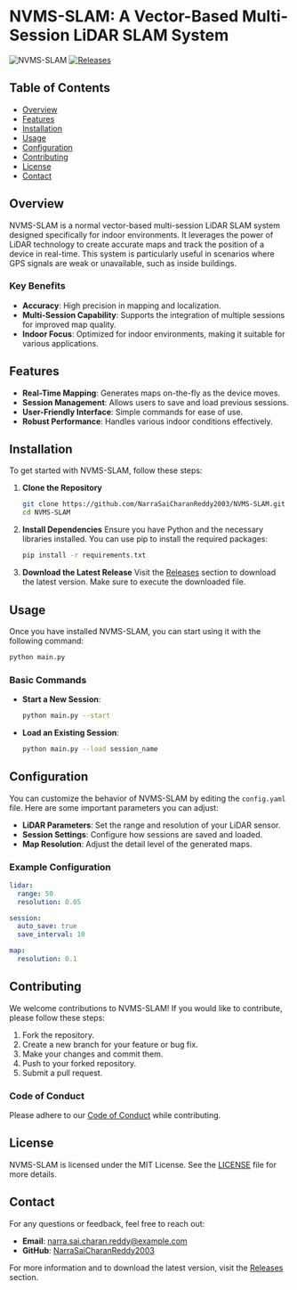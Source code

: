 # NVMS-SLAM: A Vector-Based Multi-Session LiDAR SLAM System

![NVMS-SLAM](https://img.shields.io/badge/NVMS--SLAM-v1.0-blue.svg)
[![Releases](https://img.shields.io/badge/Releases-latest-orange.svg)](https://github.com/NarraSaiCharanReddy2003/NVMS-SLAM/releases)

## Table of Contents
- [Overview](#overview)
- [Features](#features)
- [Installation](#installation)
- [Usage](#usage)
- [Configuration](#configuration)
- [Contributing](#contributing)
- [License](#license)
- [Contact](#contact)

## Overview

NVMS-SLAM is a normal vector-based multi-session LiDAR SLAM system designed specifically for indoor environments. It leverages the power of LiDAR technology to create accurate maps and track the position of a device in real-time. This system is particularly useful in scenarios where GPS signals are weak or unavailable, such as inside buildings.

### Key Benefits
- **Accuracy**: High precision in mapping and localization.
- **Multi-Session Capability**: Supports the integration of multiple sessions for improved map quality.
- **Indoor Focus**: Optimized for indoor environments, making it suitable for various applications.

## Features

- **Real-Time Mapping**: Generates maps on-the-fly as the device moves.
- **Session Management**: Allows users to save and load previous sessions.
- **User-Friendly Interface**: Simple commands for ease of use.
- **Robust Performance**: Handles various indoor conditions effectively.

## Installation

To get started with NVMS-SLAM, follow these steps:

1. **Clone the Repository**
   ```bash
   git clone https://github.com/NarraSaiCharanReddy2003/NVMS-SLAM.git
   cd NVMS-SLAM
   ```

2. **Install Dependencies**
   Ensure you have Python and the necessary libraries installed. You can use pip to install the required packages:
   ```bash
   pip install -r requirements.txt
   ```

3. **Download the Latest Release**
   Visit the [Releases](https://github.com/NarraSaiCharanReddy2003/NVMS-SLAM/releases) section to download the latest version. Make sure to execute the downloaded file.

## Usage

Once you have installed NVMS-SLAM, you can start using it with the following command:

```bash
python main.py
```

### Basic Commands
- **Start a New Session**: 
  ```bash
  python main.py --start
  ```
- **Load an Existing Session**: 
  ```bash
  python main.py --load session_name
  ```

## Configuration

You can customize the behavior of NVMS-SLAM by editing the `config.yaml` file. Here are some important parameters you can adjust:

- **LiDAR Parameters**: Set the range and resolution of your LiDAR sensor.
- **Session Settings**: Configure how sessions are saved and loaded.
- **Map Resolution**: Adjust the detail level of the generated maps.

### Example Configuration
```yaml
lidar:
  range: 50
  resolution: 0.05

session:
  auto_save: true
  save_interval: 10

map:
  resolution: 0.1
```

## Contributing

We welcome contributions to NVMS-SLAM! If you would like to contribute, please follow these steps:

1. Fork the repository.
2. Create a new branch for your feature or bug fix.
3. Make your changes and commit them.
4. Push to your forked repository.
5. Submit a pull request.

### Code of Conduct
Please adhere to our [Code of Conduct](CODE_OF_CONDUCT.md) while contributing.

## License

NVMS-SLAM is licensed under the MIT License. See the [LICENSE](LICENSE) file for more details.

## Contact

For any questions or feedback, feel free to reach out:

- **Email**: narra.sai.charan.reddy@example.com
- **GitHub**: [NarraSaiCharanReddy2003](https://github.com/NarraSaiCharanReddy2003)

For more information and to download the latest version, visit the [Releases](https://github.com/NarraSaiCharanReddy2003/NVMS-SLAM/releases) section.